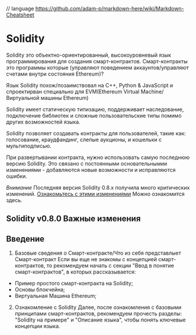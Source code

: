 // language https://github.com/adam-p/markdown-here/wiki/Markdown-Cheatsheet
# Solidity
Solidity это объектно-ориентированный, высокоуровневый язык программирования для создания смарт-контрактов. Смарт-контракты это программы которые (управляют поведением аккаунтов/управляют счетами внутри состояния Ethereum)?

Язык Solidity похож/позаимствовал на C++, Python & JavaScript и спроектирван специально для EVM(Ethereum Virtual Machine/Виртуальной машины Ethereum)

Solidity имеет статическую типизацию, поддерживает наследование, подключение библиотек и сложные пользовательские типы помимо других возможностей языка.

Solidity позволяет создавать контракты для пользователей, такие как: голосование, краудфандинг, слепые аукционы, и кошельки с мультиподписью.

При развертывании контракта, нужно использовать самую последнюю версию Solidity. Это связано с постоянными основательнымии изменениями - добавляются новые возможности и исправляются ошибки.

_Внимание_
Последняя версия Solidity 0.8.x получила много критических изменений. [Ознакомьтесь с этими изменениями](https://docs.soliditylang.org/en/latest/080-breaking-changes.html) Можно ознакомится здесь.

## Solidity v0.8.0 Важные изменения 

## Введение
1. Базовые сведения о Смарт-контракте/Что из себя представлыет Смарт-контракт
Если вы еще не знакомы с концепцией смарт-контрактов, то рекомендуем начать с секции "Ввод в понятие смарт-контрактов", в которых рассказывается:
* Пример простого смарт-контракта на Solidity;
* Основы блокчейна;
* Виртуальная Машина Ethereum;

2. Ознакомление с Solidity
Далее, после ознакомления с базовыми принципами смарт-контрактов, рекомендуем прочесть разделы: "Solidity на примере" и "Описание языка", чтобы понять ключевые концепции языка.
